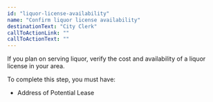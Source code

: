 ```yaml
---
id: "liquor-license-availability"
name: "Confirm liquor license availability"
destinationText: "City Clerk"
callToActionLink: ""
callToActionText: ""
---
```


If you plan on serving liquor, verify the cost and availability of a liquor license in your area.
        
To complete this step, you must have:
- Address of Potential Lease
